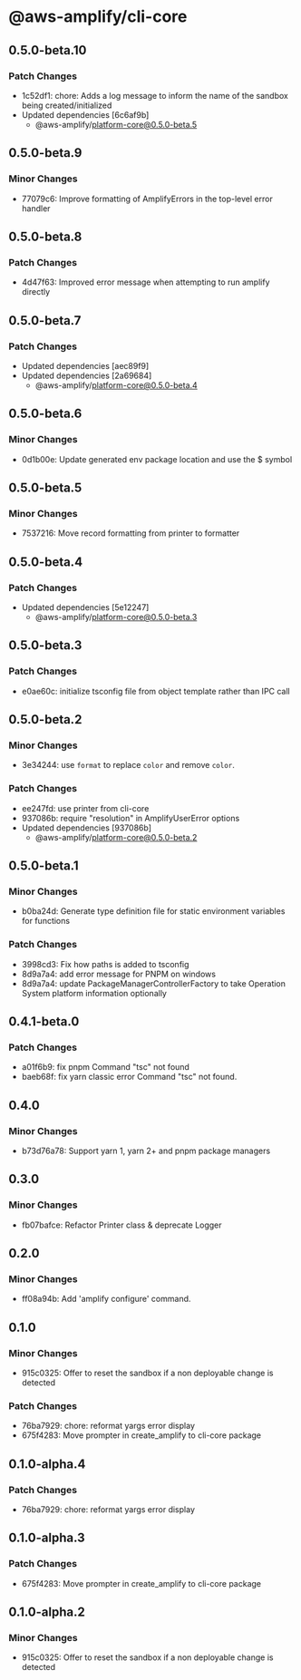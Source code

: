 # @aws-amplify/cli-core

## 0.5.0-beta.10

### Patch Changes

- 1c52df1: chore: Adds a log message to inform the name of the sandbox being created/initialized
- Updated dependencies [6c6af9b]
  - @aws-amplify/platform-core@0.5.0-beta.5

## 0.5.0-beta.9

### Minor Changes

- 77079c6: Improve formatting of AmplifyErrors in the top-level error handler

## 0.5.0-beta.8

### Patch Changes

- 4d47f63: Improved error message when attempting to run amplify directly

## 0.5.0-beta.7

### Patch Changes

- Updated dependencies [aec89f9]
- Updated dependencies [2a69684]
  - @aws-amplify/platform-core@0.5.0-beta.4

## 0.5.0-beta.6

### Minor Changes

- 0d1b00e: Update generated env package location and use the $ symbol

## 0.5.0-beta.5

### Minor Changes

- 7537216: Move record formatting from printer to formatter

## 0.5.0-beta.4

### Patch Changes

- Updated dependencies [5e12247]
  - @aws-amplify/platform-core@0.5.0-beta.3

## 0.5.0-beta.3

### Patch Changes

- e0ae60c: initialize tsconfig file from object template rather than IPC call

## 0.5.0-beta.2

### Minor Changes

- 3e34244: use `format` to replace `color` and remove `color`.

### Patch Changes

- ee247fd: use printer from cli-core
- 937086b: require "resolution" in AmplifyUserError options
- Updated dependencies [937086b]
  - @aws-amplify/platform-core@0.5.0-beta.2

## 0.5.0-beta.1

### Minor Changes

- b0ba24d: Generate type definition file for static environment variables for functions

### Patch Changes

- 3998cd3: Fix how paths is added to tsconfig
- 8d9a7a4: add error message for PNPM on windows
- 8d9a7a4: update PackageManagerControllerFactory to take Operation System platform information optionally

## 0.4.1-beta.0

### Patch Changes

- a01f6b9: fix pnpm Command "tsc" not found
- baeb68f: fix yarn classic error Command "tsc" not found.

## 0.4.0

### Minor Changes

- b73d76a78: Support yarn 1, yarn 2+ and pnpm package managers

## 0.3.0

### Minor Changes

- fb07bafce: Refactor Printer class & deprecate Logger

## 0.2.0

### Minor Changes

- ff08a94b: Add 'amplify configure' command.

## 0.1.0

### Minor Changes

- 915c0325: Offer to reset the sandbox if a non deployable change is detected

### Patch Changes

- 76ba7929: chore: reformat yargs error display
- 675f4283: Move prompter in create_amplify to cli-core package

## 0.1.0-alpha.4

### Patch Changes

- 76ba7929: chore: reformat yargs error display

## 0.1.0-alpha.3

### Patch Changes

- 675f4283: Move prompter in create_amplify to cli-core package

## 0.1.0-alpha.2

### Minor Changes

- 915c0325: Offer to reset the sandbox if a non deployable change is detected
